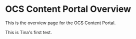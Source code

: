 OCS Content Portal Overview
===========================

This is the overview page for the OCS Content Portal.

This is Tina's first test.
